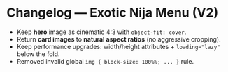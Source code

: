 # Changelog — Exotic Nija Menu (V2)
- Keep **hero** image as cinematic 4:3 with `object-fit: cover`.
- Return **card images** to **natural aspect ratios** (no aggressive cropping).
- Keep performance upgrades: width/height attributes + `loading="lazy"` below the fold.
- Removed invalid global `img { block-size: 100%%; ... }` rule.
